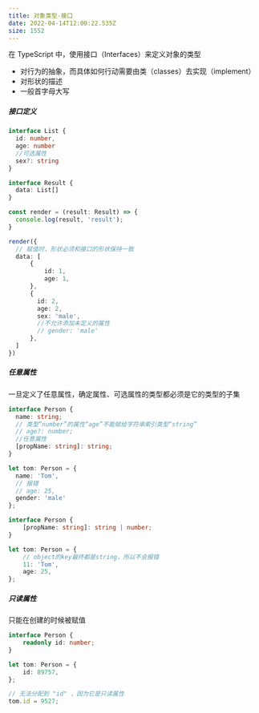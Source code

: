 ```yaml
---
title: 对象类型-接口
date: 2022-04-14T12:00:22.535Z
size: 1552
---
```

在 TypeScript 中，使用接口（Interfaces）来定义对象的类型

- 对行为的抽象，而具体如何行动需要由类（classes）去实现（implement）
- 对形状的描述
- 一般首字母大写

##### 接口定义

```typescript
interface List {
  id: number,
  age: number
  //可选属性
  sex?: string
}

interface Result {
  data: List[]
}

const render = (result: Result) => {
  console.log(result, 'result');
}

render({
  // 赋值时，形状必须和接口的形状保持一致
  data: [
      {
          id: 1,
          age: 1,
      },
      {
        id: 2,
        age: 2,
        sex: 'male',
        //不允许添加未定义的属性
        // gender: 'male'
      },
  ]
})
```

##### 任意属性

一旦定义了任意属性，确定属性、可选属性的类型都必须是它的类型的子集

```typescript
interface Person {
  name: string;
  // 类型“number”的属性“age”不能赋给字符串索引类型“string”
  // age?: number;
  //任意属性
  [propName: string]: string;
}

let tom: Person = {
  name: 'Tom',
  // 报错
  // age: 25,
  gender: 'male'
};
```

```typescript
interface Person {
    [propName: string]: string | number;
}

let tom: Person = {
    // object的key最终都是string，所以不会报错
    11: 'Tom',
    age: 25,
};
```

##### 只读属性

只能在创建的时候被赋值

```typescript
interface Person {
    readonly id: number;
}

let tom: Person = {
    id: 89757,
};

// 无法分配到 "id" ，因为它是只读属性
tom.id = 9527;
```

